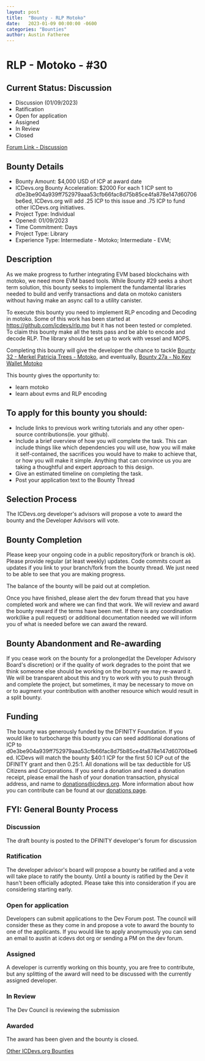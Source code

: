 ```yaml
---
layout: post
title:  "Bounty - RLP Motoko"
date:   2023-01-09 00:00:00 -0600
categories: "Bounties"
author: Austin Fatheree
---
```


# RLP - Motoko - #30

## Current Status: Discussion

* Discussion (01/09/2023)
* Ratification 
* Open for application
* Assigned 
* In Review 
* Closed 

[Forum Link - Discussion]()

## Bounty Details

* Bounty Amount: $4,000 USD of ICP at award date 
* ICDevs.org Bounty Acceleration: $2000 For each 1 ICP sent to d0e3be904a939ff752979aaa53cfb66fac8d75b85ce4fa878e147d60706be6ed, ICDevs.org will add  .25 ICP to this issue and .75 ICP to fund other ICDevs.org initiatives.
* Project Type: Individual
* Opened: 01/09/2023
* Time Commitment: Days
* Project Type: Library
* Experience Type: Intermediate - Motoko; Intermediate - EVM;

## Description

As we make progress to further integrating EVM based blockchains with motoko, we need more EVM based tools.  While Bounty #29 seeks a short term solution, this bounty seeks to implement the fundamental libraries needed to build and verify transactions and data on motoko canisters without having make an async call to a utility canister.

To execute this bounty you need to implement RLP encoding and Decoding in motoko.  Some of this work has been started at https://github.com/icdevs/rlp.mo but it has not been tested or completed.  To claim this bounty make all the tests pass and be able to encode and decode RLP.  The library should be set up to work with vessel and MOPS.

Completing this bounty will give the developer the chance to tackle [Bounty 32 - Merkel Patricia Trees - Motoko](/bounties/2023/02/01/Merkle-Patricia-Trees-Motoko.html), and eventually, [Bounty 27a - No Key Wallet Motoko](/bounties/2022/09/14/NoKey-Wallet-Motoko.html)

This bounty gives the opportunity to:

* learn motoko
* learn about evms and RLP encoding

## To apply for this bounty you should:

* Include links to previous work writing tutorials and any other open-source contributions(ie. your github).
* Include a brief overview of how you will complete the task. This can include things like which dependencies you will use, how you will make it self-contained, the sacrifices you would have to make to achieve that, or how you will make it simple. Anything that can convince us you are taking a thoughtful and expert approach to this design.
* Give an estimated timeline on completing the task.
* Post your application text to the Bounty Thread

## Selection Process

The ICDevs.org developer's advisors will propose a vote to award the bounty and the Developer Advisors will vote.

## Bounty Completion

Please keep your ongoing code in a public repository(fork or branch is ok). Please provide regular (at least weekly) updates.  Code commits count as updates if you link to your branch/fork from the bounty thread.  We just need to be able to see that you are making progress.

The balance of the bounty will be paid out at completion.

Once you have finished, please alert the dev forum thread that you have completed work and where we can find that work.  We will review and award the bounty reward if the terms have been met.  If there is any coordination work(like a pull request) or additional documentation needed we will inform you of what is needed before we can award the reward.

## Bounty Abandonment and Re-awarding

If you cease work on the bounty for a prolonged(at the Developer Advisory Board's discretion) or if the quality of work degrades to the point that we think someone else should be working on the bounty we may re-award it.  We will be transparent about this and try to work with you to push through and complete the project, but sometimes, it may be necessary to move on or to augment your contribution with another resource which would result in a split bounty.

## Funding

The bounty was generously funded by the DFINITY Foundation. If you would like to turbocharge this bounty you can seed additional donations of ICP to d0e3be904a939ff752979aaa53cfb66fac8d75b85ce4fa878e147d60706be6ed.  ICDevs will match the bounty $40:1 ICP for the first 50 ICP out of the DFINITY grant and then 0.25:1.  All donations will be tax deductible for US Citizens and Corporations.  If you send a donation and need a donation receipt, please email the hash of your donation transaction, physical address, and name to donations@icdevs.org.  More information about how you can contribute can be found at our [donations page](https://icdevs.org/donations.html).


## FYI: General Bounty Process

### Discussion

The draft bounty is posted to the DFINITY developer's forum for discussion

### Ratification

The developer advisor's board will propose a bounty be ratified and a vote will take place to ratify the bounty.  Until a bounty is ratified by the Dev it hasn't been officially adopted. Please take this into consideration if you are considering starting early.

### Open for application

Developers can submit applications to the Dev Forum post.  The council will consider these as they come in and propose a vote to award the bounty to one of the applicants.  If you would like to apply anonymously you can send an email to austin at icdevs dot org or sending a PM on the dev forum.

### Assigned

A developer is currently working on this bounty, you are free to contribute, but any splitting of the award will need to be discussed with the currently assigned developer.

### In Review

The Dev Council is reviewing the submission

### Awarded

The award has been given and the bounty is closed.



[Other ICDevs.org Bounties](https://icdevs.org/bounties.html)

